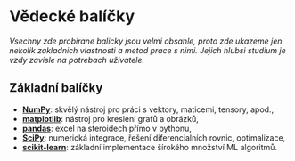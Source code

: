 # Vědecké balíčky

*Vsechny zde probirane balicky jsou velmi obsahle, proto zde ukazeme jen nekolik zakladnich vlastnosti a metod prace s nimi. Jejich hlubsi studium je vzdy zavisle na potrebach uživatele.*

## Základní balíčky

* [**NumPy**](http://www.numpy.org/): skvělý nástroj pro práci s vektory, maticemi, tensory, apod.,
* [**matplotlib**](https://matplotlib.org/): nástroj pro kreslení grafů a obrázků,
* [**pandas**](http://pandas.pydata.org/): excel na steroidech přímo v pythonu,
* [**SciPy**](https://www.scipy.org/): numerická integrace, řešení diferencialních rovnic, optimalizace, 
* [**scikit-learn**](http://scikit-learn.org/stable/): základní implementace šírokého množství ML algoritmů.
